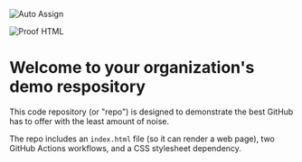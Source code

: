 ![Auto Assign](https://github.com/happyjob-lms/demo-repository/actions/workflows/auto-assign.yml/badge.svg)

![Proof HTML](https://github.com/happyjob-lms/demo-repository/actions/workflows/proof-html.yml/badge.svg)

# Welcome to your organization's demo respository
This code repository (or "repo") is designed to demonstrate the best GitHub has to offer with the least amount of noise.

The repo includes an `index.html` file (so it can render a web page), two GitHub Actions workflows, and a CSS stylesheet dependency.
